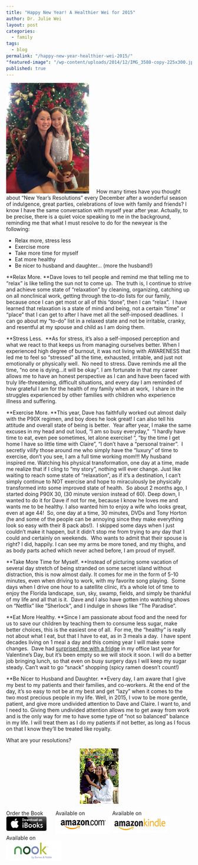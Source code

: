 ```yaml
---
title: "Happy New Year! A Healthier Wei for 2015"
author: Dr. Julie Wei
layout: post
categories: 
  - family
tags: 
  - blog
permalink: "/happy-new-year-healthier-wei-2015/"
"featured-image": "/wp-content/uploads/2014/12/IMG_3580-copy-225x300.jpg"
published: true
---
```


<img class="alignleft wp-image-1145 size-medium" style="padding-right: 20px;" src="/wp-content/uploads/2014/12/IMG_3580-copy-225x300.jpg" alt="IMG_3580 copy" width="225" height="300" />How many times have you thought about “New Year’s Resolutions” every December after a wonderful season of indulgence, great parties, celebrations of love with family and friends? I know I have the same conversation with myself year after year. Actually, to be precise, there is a quiet voice speaking to me in the background, reminding me that what I must resolve to do for the newyear is the following:

  * Relax more, stress less
  * Exercise more
  * Take more time for myself
  * Eat more healthy
  * Be nicer to husband and daughter… (more the husband!)

**Relax More. **Dave loves to tell people and remind me that telling me to “relax” is like telling the sun not to come up.  The truth is, I continue to strive and achieve some state of “relaxation” by cleaning, organizing, catching up on all nonclinical work, getting through the to-do lists for our family, because once I can get most or all of this “done”, then I can “relax”.  I have learned that relaxation is a state of mind and being, not a certain “time” or “place” that I can get to after I have met all the self-imposed deadlines.  I can go about my “to-do” list in a relaxed state and not be irritable, cranky, and resentful at my spouse and child as I am doing them.

**Stress Less.  **As for stress, it’s also a self-imposed perception and what we react to that keeps us from managing ourselves better. When I experienced high degree of burnout, it was not living with AWARENESS that led me to feel so “stressed” all the time, exhausted, irritable, and just not emotionally or physically well.  No need to stress. Dave reminds me all the time, “no one is dying&#8230;it will be okay”. I am fortunate in that my career allows me to have an honest perspective as I can and have been faced with truly life-threatening, difficult situations, and every day I am reminded of how grateful I am for the health of my family when at work,  I share in the struggles experienced by other families with children who experience illness and suffering.

**Exercise More. **This year, Dave has faithfully worked out almost daily with the P90X regimen, and boy does he look great! I can also tell his attitude and overall state of being is better.  Year after year, I make the same excuses in my head and out loud, “I am so busy everyday,”  “I hardly have time to eat, even pee sometimes, let alone exercise! “, “by the time I get home I have so little time with Claire”, “I don’t have a “personal trainer”.  I secretly vilify those around me who simply have the “luxury” of time to exercise, don’t you see, I am a full time working mom!!! My husband inspired me. Watching his physical transformation, one day at a time, made me realize that if I cling to “my story”, nothing will ever change. Just like waiting to reach some state of “relaxation”, as if it’s a destination, I can’t simply continue to NOT exercise and hope to miraculously be physically transformed into some improved state of health.  So about 2 months ago, I started doing P90X 30, (30 minute version instead of 60). Deep down, I wanted to do it for Dave if not for me, because I know he loves me and wants me to be healthy. I also wanted him to enjoy a wife who looks great, even at age 44!  So, one day at a time, 30 minutes, DVDs and Tony Horton (he and some of the people can be annoying since they make everything look so easy with their 8 pack abs!).  I skipped some days when I just couldn’t make it happen, but it didn’t stop me from trying to any day that I could and certainly on weekends.  Who wants to admit that their spouse is right? I did, happily. I can see my arms be more toned, and my thighs, and as body parts ached which never ached before, I am proud of myself.

**Take More Time for Myself. **Instead of picturing some vacation of several day stretch of being stranded on some secret island without distraction, this is now almost daily. It comes for me in the form of 5-10 minutes, even when driving to work, with my favorite song playing.  Some days when I drive one hour to a satellite clinic, it’s a whole lot of time to enjoy the Florida landscape, sun, sky, swamp, fields, and simply be thankful of my life and all that is it.  Dave and I also have gotten into watching shows on “Netflix” like “Sherlock”, and I indulge in shows like “The Paradise”.

**Eat More Healthy. **Since I am passionate about food and the need for us to save our children by teaching them to consume less sugar, make better choices, this is the easiest one of all.  For me, the “healthy” is really not about what I eat, but that I have to eat, as in 3 meals a day.  I have spent decades living on 1 meal a day and this coming year I will make some changes.  Dave had [surprised me with a fridge][1] in my office last year for Valentine’s Day, but it’s been empty so we will stock it soon. I will do a better job bringing lunch, so that even on busy surgery days I will keep my sugar steady. Can’t wait to go “snack” shopping (spicy ramen doesn’t count!)

**Be Nicer to Husband and Daughter. **Every day, I am aware that I give my best to my patients and their families, and co-workers. At the end of the day, it’s so easy to not be at my best and get “lazy” when it comes to the two most precious people in my life. Well, in 2015, I vow to be more gentle, patient, and give more undivided attention to Dave and Claire. I want to, and I need to. Giving them undivided attention allows me to get away from work and is the only way for me to have some type of “not so balanced” balance in my life. I will treat them as I do my patients if not better, as long as I focus on that I know they’ll be treated like royalty.

What are your resolutions?

<span style="width:105px;display:table;margin:0 auto;"><a href="the-book/"><img src="/wp-content/uploads/2014/04/AHealthierWei_cover_150.png" /></a></span>

<p style="height:80px">
  <span style="width:130px;display:inline-block;vertical-align:top;"> Order the Book <a href="https://itunes.apple.com/us/book/a-healthier-wei/id806784060?ls=1&mt=11#" target="_blank" > <img class="size-full wp-image-944" alt="Apple iBooks" title="Apple iBooks" src="/wp-content/uploads/2014/02/Download_on_iBooks_Badge_US-UK_110x40_090513.png" width="110" height="40" /></a> </span> <span style="width:150px;display:inline-block;vertical-align:top;">Available on <a href="http://amzn.to/1fSNqeb" target="_blank" > <img class="size-full wp-image-945" alt="Amazon.com" title="Amazon.com" src="/wp-content/uploads/2014/02/amazon_com_logo_160.jpg" width="160" height="47" /> </a> </span> <span  style="width:150px;display:inline-block;vertical-align:top;">Available on <a href="http://amzn.to/1eHEfNl" target="_blank" > <img class="size-full wp-image-946" alt="Amazon Kindle" title="Amazon Kindle" src="/wp-content/uploads/2014/02/kindle_logo_160.jpg" width="160" height="43" /> </a> </span> <span style="width:150px;display:inline-block;vertical-align:top;">Available on <a href="http://www.barnesandnoble.com/w/a-healthier-wei-julie-wei/1118260302?ean=2940148244592&itm=1&usri=2940148244592" target="_blank" > <img class="size-full wp-image-947" alt="Nook" title="Nook" src="/wp-content/uploads/2014/02/nook_logo_160.png" width="160" height="52" /></a> </span>
</p>



 [1]: act-love/ "Act of Love"
 [2]: the-book
